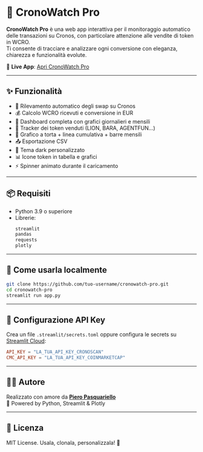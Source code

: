 
# 🧠 CronoWatch Pro

**CronoWatch Pro** è una web app interattiva per il monitoraggio automatico delle transazioni su Cronos, con particolare attenzione alle vendite di token in WCRO.  
Ti consente di tracciare e analizzare ogni conversione con eleganza, chiarezza e funzionalità evolute.

🔗 **Live App**: [Apri CronoWatch Pro](https://cronowatch-pro-aph2yejxnlz7xzzwhleqos.streamlit.app/)

---

## ✨ Funzionalità

- 🔄 Rilevamento automatico degli swap su Cronos
- 💰 Calcolo WCRO ricevuti e conversione in EUR
- 📆 Dashboard completa con grafici giornalieri e mensili
- 🎯 Tracker dei token venduti (LION, BARA, AGENTFUN…)
- 🧠 Grafico a torta + linea cumulativa + barre mensili
- 📤 Esportazione CSV
- 🖤 Tema dark personalizzato
- 📊 Icone token in tabella e grafici
- ⚡ Spinner animato durante il caricamento

---

## 📦 Requisiti

- Python 3.9 o superiore
- Librerie:
  ```bash
  streamlit
  pandas
  requests
  plotly
  ```

---

## 🚀 Come usarla localmente

```bash
git clone https://github.com/tuo-username/cronowatch-pro.git
cd cronowatch-pro
streamlit run app.py
```

---

## 🔐 Configurazione API Key

Crea un file `.streamlit/secrets.toml` oppure configura le secrets su [Streamlit Cloud](https://streamlit.io/cloud):

```toml
API_KEY = "LA_TUA_API_KEY_CRONOSCAN"
CMC_API_KEY = "LA_TUA_API_KEY_COINMARKETCAP"
```

---

## 👨‍💻 Autore

Realizzato con amore da **[Piero Pasquariello](https://github.com/tuo-username)**  
🧠 Powered by Python, Streamlit & Plotly

---

## 📌 Licenza

MIT License. Usala, clonala, personalizzala! 🚀
